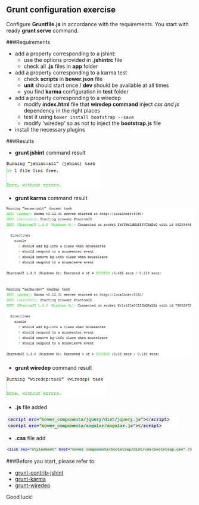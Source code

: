 ## Grunt configuration exercise

Configure **Gruntfile.js** in accordance with the requirements. You start with ready **grunt serve** command.

###Requirements
* add a property corresponding to a jshint: 
    * use the options provided in **.jshintrc** file
    * check all **.js** files in **app** folder
* add a property corresponding to a karma test
    * check **scripts** in **bower.json** file
    * **unit** should start once / **dev** should be available at all times
    * you find **karma** configuration in **test** folder
* add a property corresponding to a  wiredep
    * modify **index.html** file that **wiredep command** inject **css* and *js** dependency in the right places
    * test it using  ```bower install bootstrap --save``` 
    * modify 'wiredep' so as not to inject the **bootstrap.js** file  
* install the necessary plugins

    
###Results
* **grunt jshint** command result

![alt text](app/assets/1.png "1")

* **grunt karma** command result

![alt text](app/assets/2.png "2")

* **grunt wiredep** command result

![alt text](app/assets/3.png "3")

* **.js** file added

![alt text](app/assets/4.png "4")

* **.css** file add

![alt text](app/assets/5.png "5")

###Before you start, please refer to:
* [grunt-contrib-jshint](https://github.com/gruntjs/grunt-contrib-jshint)
* [grunt-karma](https://github.com/karma-runner/grunt-karma)
* [grunt-wiredep](https://github.com/stephenplusplus/grunt-wiredep)

Good luck!
